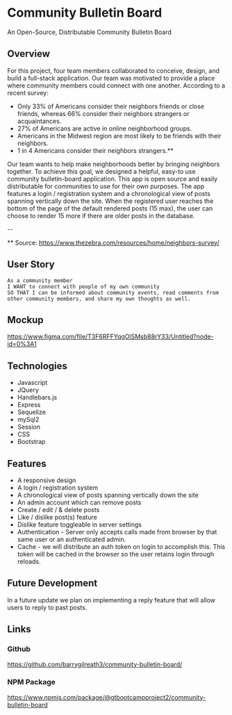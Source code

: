 # Community Bulletin Board
An Open-Source, Distributable Community Bulletin Board

## Overview
For this project, four team members collaborated to conceive, design, and build a full-stack application.  Our team was motivated to provide a place where community members could connect with one another.  According to a recent survey:

- Only 33% of Americans consider their neighbors friends or close friends, whereas 66% consider their neighbors strangers or acquaintances.
- 27% of Americans are active in online neighborhood groups.
- Americans in the Midwest region are most likely to be friends with their neighbors.
- 1 in 4 Americans consider their neighbors strangers.**

Our team wants to help make neighborhoods better by bringing neighbors together. To achieve this goal, we designed a helpful, easy-to use community bulletin-board application.  This app is open source and easily distributable for communities to use for their own purposes.  The app features a login / registration system and a chronological view of posts spanning vertically down the site.  When the registered user reaches the bottom of the page of the default rendered posts (15 max), the user can choose to render 15 more if there are older posts in the database.

--

** Source: https://www.thezebra.com/resources/home/neighbors-survey/
 
 ## User Story
 ```
 As a community member
 I WANT to connect with people of my own community
 SO THAT I can be informed about community events, read comments from other community members, and share my own thoughts as well.
 ```
 
## Mockup
https://www.figma.com/file/T3F6RFFYqqOlSMsb88rY33/Untitled?node-id=0%3A1

## Technologies
- Javascript
- JQuery
- Handlebars.js
- Express
- Sequelize
- mySql2
- Session
- CSS
- Bootstrap

 ## Features
 
- A responsive design
- A login / registration system
- A chronological view of posts spanning vertically down the site
- An admin account which can remove posts
- Create / edit / & delete posts
- Like / dislike post(s) feature
- Dislike feature toggleable in server settings
- Authentication - Server only accepts calls made from browser by that same user or an authenticated admin.
- Cache - we will distribute an auth token on login to accomplish this. This token will be cached in the browser so the user retains login through reloads.

## Future Development
In a future update we plan on implementing a reply feature that will allow users to reply to past posts.

## Links
### Github
https://github.com/barrygilreath3/community-bulletin-board/
### NPM Package
https://www.npmjs.com/package/@gtbootcampproject2/community-bulletin-board
